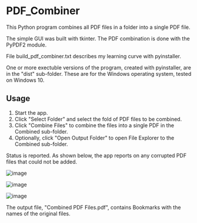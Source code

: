 # PDF_Combiner

This Python program combines all PDF files in a folder into a single PDF file.

The simple GUI was built with tkinter.  The PDF combination is done with the PyPDF2 module.

File build_pdf_combiner.txt describes my learning curve with pyinstaller.

One or more exectuble versions of the program, created with pyinstaller, are in the "dist" sub-folder.  These are for the Windows operating system, tested on Windows 10.

## Usage

1.  Start the app.
2.  Click "Select Folder" and select the fold of PDF files to be combined.
3.  Click "Combine Files" to combine the files into a single PDF in the Combined sub-folder.
4.  Optionally, click "Open Output Folder" to open File Explorer to the Combined sub-folder.

Status is reported.  As shown below, the app reports on any corrupted PDF files that could not be added.

![image](https://user-images.githubusercontent.com/99143745/154312374-8361dca7-5572-4bd7-ae57-a0400aa2ba88.png)

![image](https://user-images.githubusercontent.com/99143745/154312430-c2c62c83-3d1b-42d5-8370-ab378cf47441.png)

![image](https://user-images.githubusercontent.com/99143745/154312586-6c7ebb14-4ff1-42b2-843d-c3bc20236759.png)

The output file, "Combined PDF Files.pdf", contains Bookmarks with the names of the original files.
